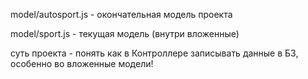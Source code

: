 model/autosport.js - окончательная модель проекта

model/sport.js - текущая модель (внутри вложенные)

суть проекта - понять как в Контроллере записывать данные в БЗ, особенно во вложенные модели!